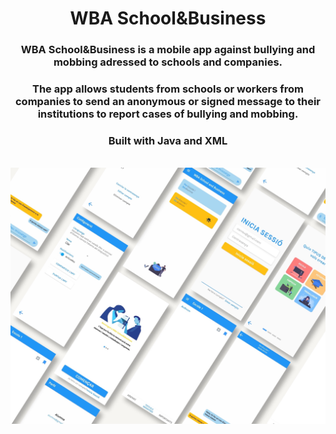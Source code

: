<h1 align="center">WBA School&Business</h1>
<h3 align="center">WBA School&Business is a mobile app against bullying and mobbing adressed to schools and companies. </h3>
<h3 align="center">The app allows students from schools or workers from companies to send an anonymous or signed message to their institutions to report cases of bullying and mobbing.</h3>
<h3 align="center">Built with Java and XML</h3>
<br/>
<img src="screen.jpeg">
